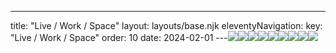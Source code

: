 ---
title: "Live / Work / Space"
layout: layouts/base.njk
eleventyNavigation:
  key: "Live / Work / Space"
  order: 10
date: 2024-02-01
---![](https://s3.eu-west-1.amazonaws.com/jessicaakerman.com/IMG_4792.jpg)![](http://images.squarespace-cdn.com/content/v1/570e284d4c2f85f6fd8df7c9/1460548350832-97HQAGSJQ8FHY1F0LKVM/6-One+room+living.jpg)![](https://s3.eu-west-1.amazonaws.com/jessicaakerman.com/Ropeladder-500width.jpg)![](https://s3.eu-west-1.amazonaws.com/jessicaakerman.com/Holecharcoaldrawing-500width.jpg)![](http://images.squarespace-cdn.com/content/v1/570e284d4c2f85f6fd8df7c9/1460547981692-LR9TDGY2HLH15PORG7T4/image-asset.jpeg/img.jpg)![](http://images.squarespace-cdn.com/content/v1/570e284d4c2f85f6fd8df7c9/1460547758796-K8OMU9YUTS9HZA40I5A8/image-asset.jpeg/img.jpg)![](http://images.squarespace-cdn.com/content/v1/570e284d4c2f85f6fd8df7c9/1460546958896-1H457900IHXNRUTFQYSG/image-asset.jpeg/img.jpg)![](https://s3.eu-west-1.amazonaws.com/jessicaakerman.com/LiveWorkSpaceInstallationShot(HoleStory)_243.84x243.84_Installation.jpg)![](https://s3.eu-west-1.amazonaws.com/jessicaakerman.com/IMG_4781.jpg)